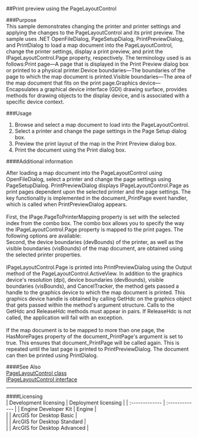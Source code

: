 ##Print preview using the PageLayoutControl

###Purpose  
This sample demonstrates changing the printer and printer settings and applying the changes to the PageLayoutControl and its print preview. The sample uses .NET OpenFileDialog, PageSetupDialog, PrintPreviewDialog, and PrintDialog to load a map document into the PageLayoutControl, change the printer settings, display a print preview, and print the IPageLayoutControl.Page property, respectively. The terminology used is as follows:Print page—A page that is displayed in the Print Preview dialog box or printed to a physical printer.Device boundaries—The boundaries of the page to which the map document is printed.Visible boundaries—The area of the map document that fits on the print page.Graphics device—Encapsulates a graphical device interface (GDI) drawing surface, provides methods for drawing objects to the display device, and is associated with a specific device context.   


###Usage
1. Browse and select a map document to load into the PageLayoutControl.   
1. Select a printer and change the page settings in the Page Setup dialog box.   
1. Preview the print layout of the map in the Print Preview dialog box.   
1. Print the document using the Print dialog box.   





####Additional information  
<div xmlns="http://www.w3.org/1999/xhtml" xmlns:my="http://schemas.microsoft.com/office/infopath/2003/myXSD/2006-02-10T23:25:53">After loading a map document into the PageLayoutControl using OpenFileDialog, select a printer and change the page settings using PageSetupDialog. PrintPreviewDialog displays IPageLayoutControl.Page as print pages dependent upon the selected printer and the page settings. The key functionality is implemented in the document_PrintPage event handler, which is called when PrintPreviewDialog appears.</div>  
<div xmlns="http://www.w3.org/1999/xhtml" xmlns:my="http://schemas.microsoft.com/office/infopath/2003/myXSD/2006-02-10T23:25:53"> </div>  
<div xmlns="http://www.w3.org/1999/xhtml" xmlns:my="http://schemas.microsoft.com/office/infopath/2003/myXSD/2006-02-10T23:25:53">First, the IPage.PageToPrinterMapping property is set with the selected index from the combo box. The combo box allows you to specify the way the IPageLayoutControl.Page property is mapped to the print pages. The following options are available:</div>  
<div xmlns="http://www.w3.org/1999/xhtml" xmlns:my="http://schemas.microsoft.com/office/infopath/2003/myXSD/2006-02-10T23:25:53">Second, the device boundaries (devBounds) of the printer, as well as the visible boundaries (visBounds) of the map document, are obtained using the selected printer properties.</div>  
<div xmlns="http://www.w3.org/1999/xhtml" xmlns:my="http://schemas.microsoft.com/office/infopath/2003/myXSD/2006-02-10T23:25:53"> </div>  
<div xmlns="http://www.w3.org/1999/xhtml" xmlns:my="http://schemas.microsoft.com/office/infopath/2003/myXSD/2006-02-10T23:25:53">IPageLayoutControl.Page is printed into PrintPreviewDialog using the Output method of the PageLayoutControl.ActiveView. In addition to the graphics device's resolution (dpi), device boundaries (devBounds), visible boundaries (visBounds), and CancelTracker, the method gets passed a handle to the graphics device to which the map document is printed. This graphics device handle is obtained by calling GetHdc on the graphics object that gets passed within the method's argument structure. Calls to the GetHdc and ReleaseHdc methods must appear in pairs. If ReleaseHdc is not called, the application will fail with an exception.</div>  
<div xmlns="http://www.w3.org/1999/xhtml" xmlns:my="http://schemas.microsoft.com/office/infopath/2003/myXSD/2006-02-10T23:25:53"> </div>  
<div xmlns="http://www.w3.org/1999/xhtml" xmlns:my="http://schemas.microsoft.com/office/infopath/2003/myXSD/2006-02-10T23:25:53">If the map document is to be mapped to more than one page, the HasMorePages property of the document_PrintPage's argument is set to true. This ensures that document_PrintPage will be called again. This is repeated until the last page is printed to PrintPreviewDialog. The document can then be printed using PrintDialog.</div>  


####See Also  
[PageLayoutControl class](http://desktop.arcgis.com/search/?q=PageLayoutControl%20class&p=0&language=en&product=arcobjects-sdk-dotnet&version=&n=15&collection=help)  
[IPageLayoutControl interface](http://desktop.arcgis.com/search/?q=IPageLayoutControl%20interface&p=0&language=en&product=arcobjects-sdk-dotnet&version=&n=15&collection=help)  


---------------------------------

####Licensing  
| Development licensing | Deployment licensing | 
| :------------- | :------------- | 
| Engine Developer Kit | Engine |  
|  | ArcGIS for Desktop Basic |  
|  | ArcGIS for Desktop Standard |  
|  | ArcGIS for Desktop Advanced |  



